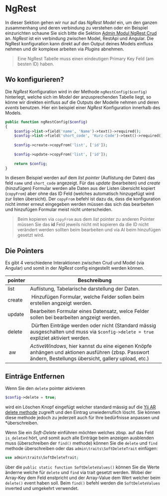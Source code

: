 NgRest
======
In dieser Sektion gehen wir nur auf das *NgRest Model* ein, um den ganzen zusammenhang und deren verbindung zu verstehen oder ein Beispiel einzurichten schaune Sie sich bitte die Sektion [Admin Modul NgRest Crud](app-admin-module-ngrest.md) an. *NgRest* ist ein verbindung zwischen Model, RestApi und Angular. Die NgRest konfiguration kann direkt auf den Output deines Models einfluss nehmen und dir komplexe arbeiten via *Plugins* abnehmen.

> Eine NgRest Tabelle muss einen eindeutigen Primary Key Feld (am besten ID) haben.

Wo konfigurieren?
-----------------
Die *NgRest* Konfiguration wird in der Methode `ngRestConfig($config)` hinterlegt, welche sich im *Model* der anzusprechenden Tabelle liegt, so könne wir direkten einfluss auf die Outputs der Modelle nehmen und deren *events* benutzen. Hier ein beispiel einer *NgRest* Konfiguration innerhalb des Models.

```php
public function ngRestConfig($config)
{
    $config->list->field('name', 'Name')->text()->required();
    $config->list->field('short_code', 'Kurz-Code')->text()->required();
    
    $config->create->copyFrom('list', ['id']);
    
    $config->update->copyFrom('list', ['id']);
    
    return $config;
}
```

In diesem Beispiel werden auf dem *list pointer* (Auflistung der Daten) das feld `name` und `short_code` angezeigt. Für das *update* (bearbeiten) und *create* (hinzufügen) Formular werden alle Daten aus der Listen übersicht kopiert (`copyFrom`) aber ohne das ID Feld (welches automatisch hinzugefügt wird zur listen übersicht). Der `copyFrom` befehl ist dazu da, dass die konfiguration nicht immer erneut eingegeben werden müssen das sich das bearbeiten und hinzufügen Formular meist nicht unterscheiden.

> Beim kopieren via `copyFrom` aus dem *list* pointer zu anderen Pointer müssen Sie das **id** Feld jeweils nicht mit kopieren da die ID nicht verändert werden sollten beim bearbeiten und via AI beim hinzufügen gesetzt wird.

Die Pointers
------------
Es gibt 4 verschiedene Interaktionen zwischen Crud und Model (via Angular) und somit in der *NgRest* config eingestellt werden können.

| pointer   | Beschreibung
| ---       | ---
| list      | Auflistung, Tabelarische darstellung der Daten.
| create    | Hinzufügen Formular, welche Felder sollen beim erstellen angzeigt werden.
| update    | Bearbeiten Formular eines Datensatz, welce Felder sollen bei bearbeiten angzeigt werden.
| delete    | Dürften Einträge werden oder nicht (Standard mässig ausgeschalten und muss via `$config->delete = true` expliziet aktiviert werden.
| aw        | *ActiveWindows*, hier kannst du eine eigenen Knöpfe anhängen und aktionen ausführen (zbsp. Passwort ändern, Bestellungs übersicht, gallery upload, etc.)

Einträge Entfernen
------------------
Wenn Sie den `delete` pointer aktivieren

```php
$config->delete = true;
``` 

wird ein Löschen Knopf eingefügt welcher standard mässig auf die [Yii AR delete methode](http://www.yiiframework.com/doc-2.0/yii-db-activerecord.html#delete()-detail) zugreift und den Eintrag unwiederruflich löscht. Sie können diese methode jedoch zu jederzeit auch für Ihre bedürfnisse anpassen und *überschreiben.

Wenn Sie ein *Soft-Delete* einführen möchten welches zbsp. auf das Feld `is_deleted` hört, und somit auch alle Einträge beim anzeigen ausblenden muss (überschreiben der `find()` methode) können Sie die `delete` und `find` methode überschreiben oder das `admin\traits\SoftDeleteTrait` einfügen:

```php
use admin\traits\SoftDeleteTrait;
```

über die `public static function SoftDeleteValues()` können Sie die Werte änderne welche für `delete` und `find` via trait gesetzt werden. Wobei der Array-Key dem Feld enstpricht und der Array-Value dem Wert welcher beim `delete()` event haben soll. Beim `find()` befehl werden die `SoftDeleteValues` inverted und umgekehrt verwendet.